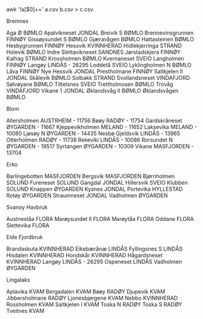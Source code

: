 awk '!a[$0]++' a.csv b.csv > c.csv

Bremnes

Aga Ø BØMLO
Apalvikneset JONDAL
Breivik S BØMLO
Brennevinsgrunnen FINNØY
Gissøysundet S BØMLO
Gjæravågen BØMLO
Hattasteinen BØMLO
Hesbygrunnen FINNØY
Hessvik KVINNHERAD
Hidlekjerringa STRAND
Holevik BØMLO
Indre Slettavikneset SANDNES
Jørstadskjera FINNØY
Kalhag STRAND
Krossholmen BØMLO
Kvernaneset SVEIO
Langholmen FINNØY
Langøy LINDÅS - 26295
Loddetå SVEIO
Lyklingholmen N BØMLO
Låva FINNØY
Nye Hessvik JONDAL
Prestholmane FINNØY
Saltkjelen II JONDAL
Skålevik BØMLO
Solbakk STRAND
Svollandsneset VINDAFJORD
Sølvøyane BØMLO
Tittelsnes SVEIO
Trettholmosen BØMLO
Trovåg VINDAFJORD
Vikane 1 JONDAL
Øklandsvåg II BØMLO
Øklandsvågen BØMLO

Blom

Allersholmen AUSTRHEIM - 11756
Bøøy RADØY - 11754
Gardskråneset ØYGARDEN - 11667
Kjeppevikholmen MELAND - 11652
Laksevika MELAND - 10080
Ljøsøy N ØYGARDEN - 14435
Nesbø Gjeldsvik LINDÅS - 13965
Otterholmen RADØY - 11738
Rekeviki LINDÅS - 10086
Rorsundet N ØYGARDEN - 19517
Syrtangen ØYGARDEN - 10309
Vikane MASFJORDEN - 13704

Erko

Barlingebotten MASFJORDEN
Bergsvik MASFJORDEN
Bjørnholmen SOLUND
Fureneset SOLUND
Gangdal JONDAL
Hillersvik SVEIO
Klubben SOLUND
Knappen ØYGARDEN
Kysnes JONDAL
Portevika HYLLESTAD
Rotøy ØYGARDEN
Straumneset JONDAL
Vadholmen ØYGARDEN


Svanoy Havbruk

Austneståa FLORA
Marøysundet II FLORA
Marøytåa FLORA
Oddane FLORA
Slettevika FLORA

Eide Fjordbruk

Brandaskuta KVINNHERAD
Eikebærånæ LINDÅS
Fyllingsnes S LINDÅS
Hisdalen KVINNHERAD
Hondskår KVINNHERAD
Hågardsneset KVINNHERAD
Langøy LINDÅS - 26295
Ospeneset LINDÅS
Vadholmen ØYGARDEN

Lingalaks

Aplavika KVAM
Bergadalen KVAM
Bøøy RADØY
Djupevik KVAM
Jibbersholmane RADØY
Ljonesbjørgene KVAM
Nebbo KVINNHERAD
Rossholmen KVAM
Saltkjelen I KVAM
Toska N RADØY
Toska S RADØY
Tveitnes KVAM